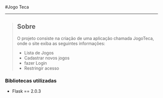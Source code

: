 
#Jogo Teca

---
>## Sobre
> O projeto consiste na criação de uma aplicação chamada JogoTeca, 
> onde o site exiba as seguintes informações:
>* Lista de Jogos
>* Cadastrar novos jogos
>* fazer Login 
>* Restringir acesso


### Bibliotecas utilizadas
* Flask == 2.0.3

